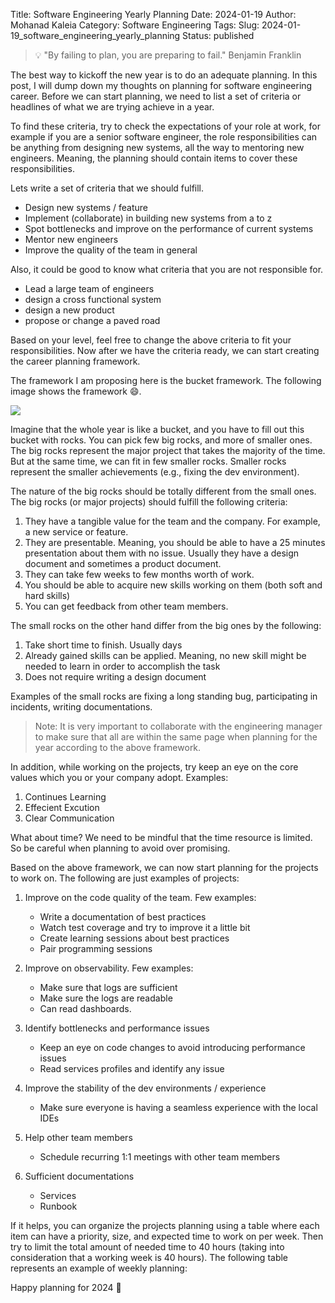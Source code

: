 Title: Software Engineering Yearly Planning
Date: 2024-01-19
Author: Mohanad Kaleia
Category: Software Engineering
Tags: 
Slug: 2024-01-19_software_engineering_yearly_planning
Status: published

> 💡 "By failing to plan, you are preparing to fail." Benjamin Franklin

The best way to kickoff the new year is to do an adequate planning. In this post, I will dump down my thoughts on planning for software engineering career. Before we can start planning, we need to list a set of criteria or headlines of what we are trying achieve in a year. 

To find these criteria, try to check the expectations of your role at work, for example if you are a senior software engineer, the role responsibilities can be anything from designing new systems, all the way to mentoring new engineers. Meaning, the planning should contain items to cover these responsibilities.

Lets write a set of criteria that we should fulfill. 

- Design new systems / feature 
- Implement (collaborate) in building new systems from a to z
- Spot bottlenecks and improve on the performance of current systems 
- Mentor new engineers 
- Improve the quality of the team in general 

Also, it could be good to know what criteria that you are not responsible for. 

- Lead a large team of engineers 
- design a cross functional system 
- design a new product 
- propose or change a paved road

Based on your level, feel free to change the above criteria to fit your responsibilities. Now after we have the criteria ready, we can start creating the career planning framework.

The framework I am proposing here is the bucket framework. The following image shows the framework 😄. 

![](../../static/images/2024-01-19_software_engineering_yearly_planning/bucket.png)

Imagine that the whole year is like a bucket, and you have to fill out this bucket with rocks. You can pick few big rocks, and more of smaller ones. The big rocks represent the major project that takes the majority of the time. But at the same time, we can fit in few smaller rocks. Smaller rocks represent the smaller achievements (e.g., fixing the dev environment).

The nature of the big rocks should be totally different from the small ones. 
The big rocks (or major projects) should fulfill the following criteria:

1. They have a tangible value for the team and the company. For example, a new service or feature. 
2. They are presentable. Meaning, you should be able to have a 25 minutes presentation about them with no issue. Usually they have a design document and sometimes a product document. 
3. They can take few weeks to few months worth of work. 
4. You should be able to acquire new skills working on them (both soft and hard skills) 
5. You can get feedback from other team members.

The small rocks on the other hand differ from the big ones by the following:

1. Take short time to finish. Usually days 
2. Already gained skills can be applied. Meaning, no new skill might be needed to learn in order to accomplish the task
3. Does not require writing a design document 

Examples of the small rocks are fixing a long standing bug, participating in incidents, writing documentations. 

> Note: It is very important to collaborate with the engineering manager to make sure that all are within the same page when planning for the year according to the above framework. 

In addition, while working on the projects, try keep an eye on the core values which you or your company adopt. Examples:

1. Continues Learning 
2. Effecient Excution
3. Clear Communication

What about time?
We need to be mindful that the time resource is limited. So be careful when planning to avoid over promising.

Based on the above framework, we can now start planning for the projects to work on. The following are just examples of projects:

1. Improve on the code quality of the team. Few examples:

	- Write a documentation of best practices
	- Watch test coverage and try to improve it a little bit 
	- Create learning sessions about best practices
	- Pair programming sessions
  
2. Improve on observability. Few examples:
   
	- Make sure that logs are sufficient 
	- Make sure the logs are readable 
	- Can read dashboards. 
  
3. Identify bottlenecks and performance issues
   
	- Keep an eye on code changes to avoid introducing performance issues 
	- Read services profiles and identify any issue
  
4. Improve the stability of the dev environments / experience
   
	- Make sure everyone is having a seamless experience with the local IDEs
  
5. Help other team members 
   
	- Schedule recurring 1:1 meetings with other team members 
  
6. Sufficient documentations

	- Services 
	- Runbook

If it helps, you can organize the projects planning using a table where each item can have a priority, size, and expected time to work on per week. Then try to limit the total amount of needed time to 40 hours (taking into consideration that a working week is 40 hours). The following table represents an example of weekly planning:



Happy planning for 2024 🎉 

